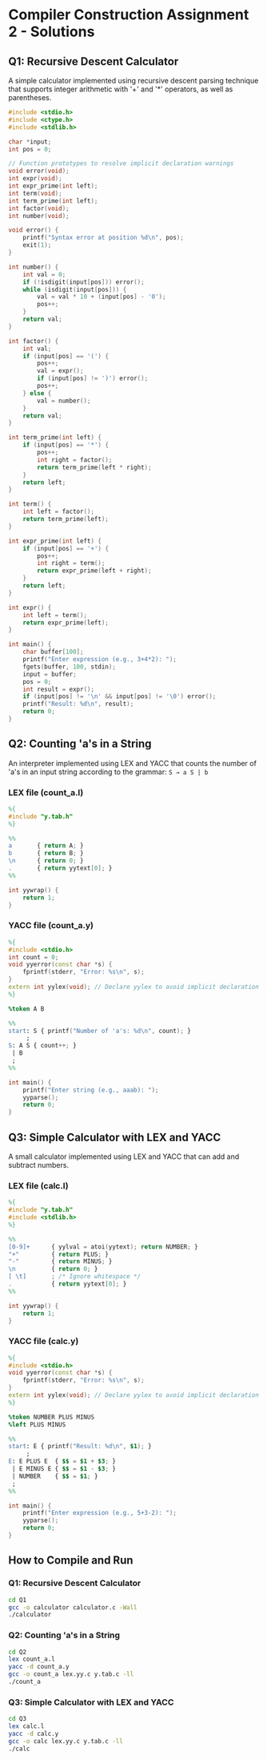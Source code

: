 # Compiler Construction Assignment 2 - Solutions

## Q1: Recursive Descent Calculator

A simple calculator implemented using recursive descent parsing technique that supports integer arithmetic with '+' and '*' operators, as well as parentheses.

```c
#include <stdio.h>
#include <ctype.h>
#include <stdlib.h>

char *input;
int pos = 0;

// Function prototypes to resolve implicit declaration warnings
void error(void);
int expr(void);
int expr_prime(int left);
int term(void);
int term_prime(int left);
int factor(void);
int number(void);

void error() {
    printf("Syntax error at position %d\n", pos);
    exit(1);
}

int number() {
    int val = 0;
    if (!isdigit(input[pos])) error();
    while (isdigit(input[pos])) {
        val = val * 10 + (input[pos] - '0');
        pos++;
    }
    return val;
}

int factor() {
    int val;
    if (input[pos] == '(') {
        pos++;
        val = expr();
        if (input[pos] != ')') error();
        pos++;
    } else {
        val = number();
    }
    return val;
}

int term_prime(int left) {
    if (input[pos] == '*') {
        pos++;
        int right = factor();
        return term_prime(left * right);
    }
    return left;
}

int term() {
    int left = factor();
    return term_prime(left);
}

int expr_prime(int left) {
    if (input[pos] == '+') {
        pos++;
        int right = term();
        return expr_prime(left + right);
    }
    return left;
}

int expr() {
    int left = term();
    return expr_prime(left);
}

int main() {
    char buffer[100];
    printf("Enter expression (e.g., 3+4*2): ");
    fgets(buffer, 100, stdin);
    input = buffer;
    pos = 0;
    int result = expr();
    if (input[pos] != '\n' && input[pos] != '\0') error();
    printf("Result: %d\n", result);
    return 0;
}
```

## Q2: Counting 'a's in a String

An interpreter implemented using LEX and YACC that counts the number of 'a's in an input string according to the grammar: `S → a S | b`

### LEX file (count_a.l)

```lex
%{
#include "y.tab.h"
%}

%%
a       { return A; }
b       { return B; }
\n      { return 0; }
.       { return yytext[0]; }
%%

int yywrap() {
    return 1;
}
```

### YACC file (count_a.y)

```yacc
%{
#include <stdio.h>
int count = 0;
void yyerror(const char *s) {
    fprintf(stderr, "Error: %s\n", s);
}
extern int yylex(void); // Declare yylex to avoid implicit declaration
%}

%token A B

%%
start: S { printf("Number of 'a's: %d\n", count); }
     ;
S: A S { count++; }
 | B
 ;
%%

int main() {
    printf("Enter string (e.g., aaab): ");
    yyparse();
    return 0;
}
```

## Q3: Simple Calculator with LEX and YACC

A small calculator implemented using LEX and YACC that can add and subtract numbers.

### LEX file (calc.l)

```lex
%{
#include "y.tab.h"
#include <stdlib.h>
%}

%%
[0-9]+      { yylval = atoi(yytext); return NUMBER; }
"+"         { return PLUS; }
"-"         { return MINUS; }
\n          { return 0; }
[ \t]       ; /* Ignore whitespace */
.           { return yytext[0]; }
%%

int yywrap() {
    return 1;
}
```

### YACC file (calc.y)

```yacc
%{
#include <stdio.h>
void yyerror(const char *s) {
    fprintf(stderr, "Error: %s\n", s);
}
extern int yylex(void); // Declare yylex to avoid implicit declaration
%}

%token NUMBER PLUS MINUS
%left PLUS MINUS

%%
start: E { printf("Result: %d\n", $1); }
     ;
E: E PLUS E  { $$ = $1 + $3; }
 | E MINUS E { $$ = $1 - $3; }
 | NUMBER    { $$ = $1; }
 ;
%%

int main() {
    printf("Enter expression (e.g., 5+3-2): ");
    yyparse();
    return 0;
}
```

## How to Compile and Run

### Q1: Recursive Descent Calculator
```bash
cd Q1
gcc -o calculator calculator.c -Wall
./calculator
```

### Q2: Counting 'a's in a String
```bash
cd Q2
lex count_a.l
yacc -d count_a.y
gcc -o count_a lex.yy.c y.tab.c -ll
./count_a
```

### Q3: Simple Calculator with LEX and YACC
```bash
cd Q3
lex calc.l
yacc -d calc.y
gcc -o calc lex.yy.c y.tab.c -ll
./calc
``` 